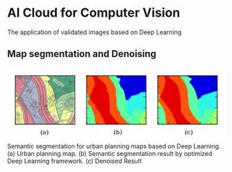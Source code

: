 # AI Cloud for Computer Vision
The application of validated images based on Deep Learning
## Map segmentation and Denoising
![sample](result.jpg)
Semantic segmentation for urban planning maps based on Deep Learning. (a) Urban planning map. (b) Semantic segmentation result by optimized Deep Learning framework. (c) Denoised Result
